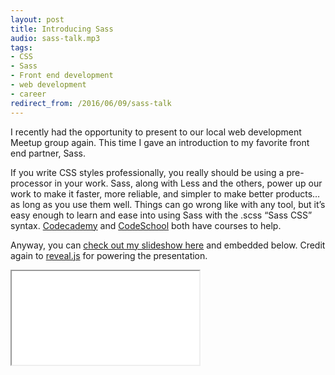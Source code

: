 ```yaml
---
layout: post
title: Introducing Sass
audio: sass-talk.mp3
tags:
- CSS
- Sass
- Front end development
- web development
- career
redirect_from: /2016/06/09/sass-talk
---
```


I recently had the opportunity to present to our local web development Meetup group again. This time I gave an introduction to my favorite front end partner, Sass.

If you write CSS styles professionally, you really should be using a pre-processor in your work. Sass, along with Less and the others, power up our work to make it faster, more reliable, and simpler to make better products… as long as you use them well. Things can go wrong like with any tool, but it’s easy enough to learn and ease into using Sass with the .scss “Sass CSS” syntax. [Codecademy](https://www.codecademy.com/learn/learn-sass) and [CodeSchool](https://www.codeschool.com/courses/assembling-sass) both have courses to help.

Anyway, you can [check out my slideshow here](../../../assets/talk-sass/index.html) and embedded below. Credit again to [reveal.js](http://lab.hakim.se/reveal-js/#/) for powering the presentation.

<!-- TODO: move iframe into an include component -->
<iframe class="revealjs--noteless" src='../../../assets/talk-sass/index.html'></iframe>
